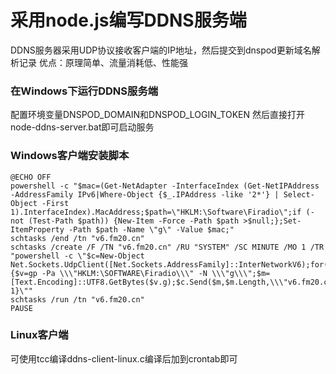 # 采用node.js编写DDNS服务端

DDNS服务器采用UDP协议接收客户端的IP地址，然后提交到dnspod更新域名解析记录
优点：原理简单、流量消耗低、性能强


### 在Windows下运行DDNS服务端
配置环境变量DNSPOD_DOMAIN和DNSPOD_LOGIN_TOKEN
然后直接打开node-ddns-server.bat即可启动服务


### Windows客户端安装脚本

```
@ECHO OFF
powershell -c "$mac=(Get-NetAdapter -InterfaceIndex (Get-NetIPAddress -AddressFamily IPv6|Where-Object {$_.IPAddress -like '2*'} | Select-Object -First 1).InterfaceIndex).MacAddress;$path=\"HKLM:\Software\Firadio\";if (-not (Test-Path $path)) {New-Item -Force -Path $path >$null;};Set-ItemProperty -Path $path -Name \"g\" -Value $mac;"
schtasks /end /tn "v6.fm20.cn"
schtasks /create /F /TN "v6.fm20.cn" /RU "SYSTEM" /SC MINUTE /MO 1 /TR "powershell -c \"$c=New-Object Net.Sockets.UdpClient([Net.Sockets.AddressFamily]::InterNetworkV6);for(){$v=gp -Pa \\\"HKLM:\SOFTWARE\Firadio\\\" -N \\\"g\\\";$m=[Text.Encoding]::UTF8.GetBytes($v.g);$c.Send($m,$m.Length,\\\"v6.fm20.cn\\\",1);sleep 1}\""
schtasks /run /tn "v6.fm20.cn"
PAUSE
```

### Linux客户端
可使用tcc编译ddns-client-linux.c编译后加到crontab即可
